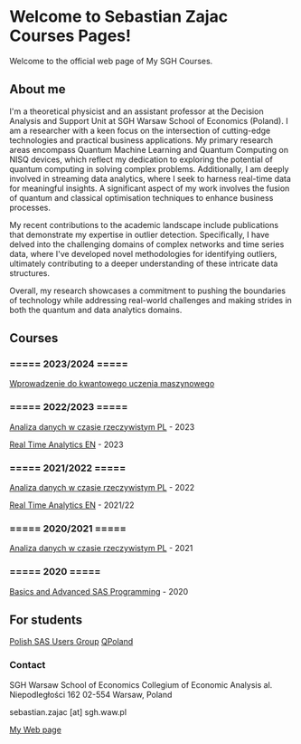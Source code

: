 # Welcome to Sebastian Zajac Courses Pages!

Welcome to the official web page of My SGH Courses.

## About me

I'm a theoretical physicist and an assistant professor at the Decision Analysis and Support Unit at SGH Warsaw School of Economics (Poland). I am a researcher with a keen focus on the intersection of cutting-edge technologies and practical business applications. My primary research areas encompass Quantum Machine Learning and Quantum Computing on NISQ devices, which reflect my dedication to exploring the potential of quantum computing in solving complex problems. Additionally, I am deeply involved in streaming data analytics, where I seek to harness real-time data for meaningful insights. A significant aspect of my work involves the fusion of quantum and classical optimisation techniques to enhance business processes.

My recent contributions to the academic landscape include publications that demonstrate my expertise in outlier detection. Specifically, I have delved into the challenging domains of complex networks and time series data, where I've developed novel methodologies for identifying outliers, ultimately contributing to a deeper understanding of these intricate data structures.

Overall, my research showcases a commitment to pushing the boundaries of technology while addressing real-world challenges and making strides in both the quantum and data analytics domains.


## Courses

### ===== 2023/2024 =====

[Wprowadzenie do kwantowego uczenia maszynowego](https://sebkaz-teaching.github.io/intro_to_qml/)

### ===== 2022/2023 =====
[Analiza danych w czasie rzeczywistym PL](https://sebkaz-teaching.github.io/RTA_2023/) -  2023

[Real Time Analytics EN](https://sebkaz-teaching.github.io/RTA_2023EN/) - 2023

### ===== 2021/2022 =====

[Analiza danych w czasie rzeczywistym PL](https://sebkaz-teaching.github.io/RTA_summer2022/) -  2022

[Real Time Analytics EN](https://sebkaz-teaching.github.io/RealTimeEN/) -  2021/22


### ===== 2020/2021 =====

[Analiza danych w czasie rzeczywistym PL](https://sebkaz-teaching.github.io/RealTime/) - 2021


### ===== 2020 =====

[Basics and Advanced SAS Programming](https://sebkaz-teaching.github.io/ProgramowanieSAS/index.html) - 2020 

## For students

[Polish SAS Users Group](http://polsug.com/PolSUG_intro.pdf)
[QPoland](https://qworld.net/qpoland/)

### Contact

SGH Warsaw School of Economics 
Collegium of Economic Analysis 
al. Niepodległości 162 
02-554 Warsaw, Poland 

sebastian.zajac [at] sgh.waw.pl

[My Web page](https://sebastianzajac.pl)
